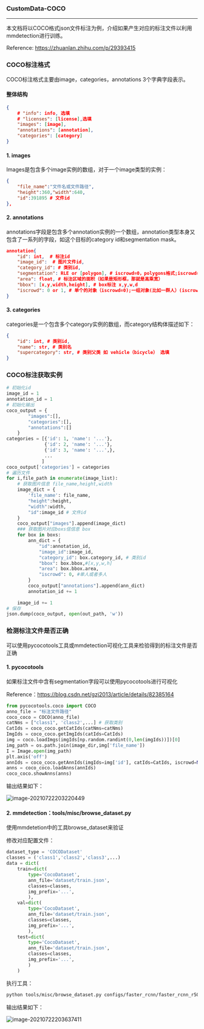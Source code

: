 ### CustomData-COCO

------

本文档将以COCO格式json文件标注为例，介绍如果产生对应的标注文件以利用mmdetection进行训练。

Reference: https://zhuanlan.zhihu.com/p/29393415



### COCO标注格式

COCO标注格式主要由image，categories，annotations 3个字典字段表示。

#### 整体结构

```json
{
    # "info": info, 选填
    # "licenses": [license],选填
    "images": [image],
    "annotations": [annotation],
    "categories": [category]
}
```

#### 1. images

Images是包含多个image实例的数组，对于一个image类型的实例：

```json
{
	"file_name":"文件名或文件路径",
	"height":360,"width":640,
	"id":391895 # 文件id
},
```

#### 2. annotations

annotations字段是包含多个annotation实例的一个数组，annotation类型本身又包含了一系列的字段，如这个目标的category id和segmentation mask。

```json
annotation{
    "id": int,  # 标注id
    "image_id":  # 图片文件id,
    "category_id": # 类别id,
    "segmentation": RLE or [polygon], # iscrowd=0，polygons格式;iscrowd=1，RLE格式）
    "area": float, # 标注区域的面积（如果是矩形框，那就是高乘宽）
    "bbox": [x,y,width,height], # box标注 x,y,w,d
    "iscrowd": 0 or 1, # 单个的对象（iscrowd=0);一组对象(比如一群人）(iscrowd=1)
}
```

#### 3. categories

categories是一个包含多个category实例的数组，而category结构体描述如下：

```json
{
    "id": int, # 类别id,
    "name": str, # 类别名
    "supercategory": str, # 类别父类 如 vehicle（bicycle） 选填
}
```

### COCO标注获取实例

````python
# 初始化id 
image_id = 1
annotation_id = 1
# 初始化输出
coco_output = {
        "images":[],
        "categories":[],
        "annotations":[]
    }
categories = [{'id': 1, 'name': '...'},
              {'id': 2, 'name': '...'},
              {'id': 3, 'name': '...',},
              ...
             ]
coco_output['categories'] = categories
# 遍历文件
for i,file_path in enumerate(image_list):
    # 获取图片信息 file_name,height,width
    image_dict = {
        'file_name': file_name,
        "height":height,
        "width":width,
        "id":image_id # 文件id        
    }
    coco_output["images"].append(image_dict)
    ### 获取图片对应boxs信信息 box
    for box in boxs:
        ann_dict = {
            "id":annotation_id, 
            "image_id":image_id,
            "category_id": box.category_id, # 类别id
            "bbox": box.bbox,#[x,y,w,h]
            "area": box.bbox.area,
            "iscrowd": 0, #单人或者多人
        }
        coco_output["annotations"].append(ann_dict)
        annotation_id += 1
        
    image_id += 1 
# 保存
json.dump(coco_output, open(out_path, 'w'))
````

### 检测标注文件是否正确

可以使用pycocotools工具或mmdetection可视化工具来检验得到的标注文件是否正确

#### 1. pycocotools

如果标注文件中含有segmentation字段可以使用pycocotools进行可视化

Reference：https://blog.csdn.net/gzj2013/article/details/82385164

```python
from pycocotools.coco import COCO
anno_file = "标注文件路径"
coco_coco = COCO(anno_file)
catNms = ["class1", 'class2',...] # 获取类别
CatIds = coco_coco.getCatIds(catNms=catNms)
ImgIds = coco_coco.getImgIds(catIds=CatIds)
img = coco.loadImgs(imgIds[np.random.randint(0,len(imgIds))])[0]
img_path = os.path.join(image_dir,img['file_name'])
I = Image.open(img_path)        
plt.axis('off')
annIds = coco_coco.getAnnIds(imgIds=img['id'], catIds=CatIds, iscrowd=None)
anns = coco_coco.loadAnns(annIds)
coco_coco.showAnns(anns)
```

输出结果如下：

![image-20210722203220449](C:\Users\Eric\AppData\Roaming\Typora\typora-user-images\image-20210722203220449.png)

#### 2. mmdetection：tools/misc/browse_dataset.py

使用mmdetetion中的工具browse_dataset来验证

修改对应配置文件：

````python
dataset_type = 'COCODataset'
classes = ('class1','class2','class3',...)
data = dict(
    train=dict(
        type='CocoDataset',
        ann_file='dataset/train.json',
        classes=classes,
        img_prefix='...',
        ),
    val=dict(
        type='CocoDataset',
        ann_file='dataset/train.json',
        classes=classes,
        img_prefix='...',
        ),
    test=dict(
        type='CocoDataset',
        ann_file='dataset/train.json',
        classes=classes,
        img_prefix='...',
        ) 
    )
````

执行工具：

```bash
python tools/misc/browse_dataset.py configs/faster_rcnn/faster_rcnn_r50_fpn_1x_coco_QRcode.py
```

输出结果如下：

![image-20210722203637411](C:\Users\Eric\AppData\Roaming\Typora\typora-user-images\image-20210722203637411.png)

